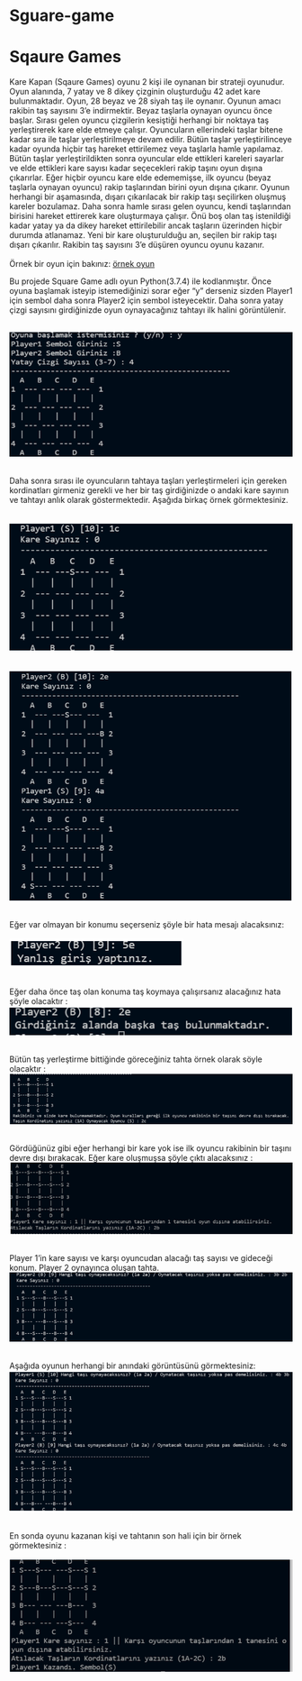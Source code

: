 # Sguare-game
# Sqaure Games
Kare Kapan (Sqaure Games) oyunu 2 kişi ile oynanan bir strateji oyunudur. Oyun alanında, 7 yatay ve 8 dikey
çizginin oluşturduğu 42 adet kare bulunmaktadır. Oyun, 28 beyaz ve 28 siyah taş ile oynanır.
Oyunun amacı rakibin taş sayısını 3’e indirmektir.
Beyaz taşlarla oynayan oyuncu önce başlar. Sırası gelen oyuncu çizgilerin kesiştiği herhangi bir
noktaya taş yerleştirerek kare elde etmeye çalışır. Oyuncuların ellerindeki taşlar bitene kadar sıra
ile taşlar yerleştirilmeye devam edilir. Bütün taşlar yerleştirilinceye kadar oyunda hiçbir taş
hareket ettirilemez veya taşlarla hamle yapılamaz.
Bütün taşlar yerleştirildikten sonra oyuncular elde ettikleri kareleri sayarlar ve elde ettikleri kare
sayısı kadar seçecekleri rakip taşını oyun dışına çıkarırlar. Eğer hiçbir oyuncu kare elde
edememişse, ilk oyuncu (beyaz taşlarla oynayan oyuncu) rakip taşlarından birini oyun dışına
çıkarır. Oyunun herhangi bir aşamasında, dışarı çıkarılacak bir rakip taşı seçilirken oluşmuş kareler
bozulamaz.
Daha sonra hamle sırası gelen oyuncu, kendi taşlarından birisini hareket ettirerek kare oluşturmaya
çalışır. Önü boş olan taş istenildiği kadar yatay ya da dikey hareket ettirilebilir ancak taşların
üzerinden hiçbir durumda atlanamaz. Yeni bir kare oluşturulduğu an, seçilen bir rakip taşı dışarı
çıkarılır. Rakibin taş sayısını 3’e düşüren oyuncu oyunu kazanır. <br />   <br /> 
Örnek bir oyun için bakınız: [örnek oyun](https://www.youtube.com/watch?v=4A1vGGDkAIg&t=178s)

Bu projede Square Game adlı oyun Python(3.7.4) ile kodlanmıştır. 
Önce oyuna başlamak isteyip istemediğinizi sorar eğer “y” derseniz sizden Player1 için sembol daha sonra Player2 için sembol isteyecektir. Daha sonra yatay çizgi sayısını girdiğinizde oyun oynayacağınız tahtayı ilk halini görüntülenir. <br />  <br />  

![Başlangıç](start.png "Start panel")  <br />  <br />  

Daha sonra sırası ile oyuncuların tahtaya taşları yerleştirmeleri için gereken kordinatları girmeniz gerekli ve her bir taş girdiğinizde o andaki kare sayının ve tahtayı anlık olarak göstermektedir. Aşağıda birkaç örnek görmektesiniz.  <br />   <br />  
![2.resim](2.png "Start panel")  <br />  <br />  
![3.resim](3.png "Start panel")  <br />  <br />  

Eğer  var olmayan bir konumu seçerseniz şöyle bir hata mesajı alacaksınız:  <br />   
![4.resim](4.png "Start panel") <br />   <br /> 

Eğer daha önce taş olan konuma taş koymaya çalışırsanız alacağınız hata şöyle olacaktır : <br />
![5.resim](5.png "Start panel") <br />   <br /> 
 
Bütün taş yerleştirme bittiğinde göreceğiniz tahta örnek olarak söyle olacaktır :  <br />
![6.resim](6.png "Start panel") <br />   <br />  


Gördüğünüz gibi eğer herhangi bir kare yok ise ilk oyuncu rakibinin bir taşını devre dışı bırakacak.
Eğer kare oluşmuşsa şöyle çıktı alacaksınız :  <br />
![7.resim](7.png "Start panel") <br />   <br /> 

Player 1’in kare sayısı ve karşı oyuncudan alacağı taş sayısı ve gideceği konum. Player 2 oynayınca oluşan tahta.
![8.resim](8.png "Start panel") <br />   <br /> 

Aşağıda oyunun herhangi bir anındaki görüntüsünü görmektesiniz:  <br />
![9.resim](9.png "Start panel") <br />   <br /> 

En sonda oyunu kazanan kişi ve tahtanın son hali için bir örnek görmektesiniz : <br /> <br />
![10.resim](10.png "Start panel") <br />   <br /> 




